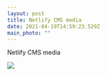 ```yaml
---
layout: post
title: Netlify CMS media
date: 2021-04-19T14:59:23.529Z
main_photo: ""
---
```

Netlify CMS media

![](posts/workflow.png)